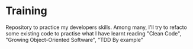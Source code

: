 # Training
Repository to practice my developers skills. Among many, I'll try to refacto some existing code to practise what I have learnt reading "Clean Code", "Growing Object-Oriented Software", "TDD By example"
